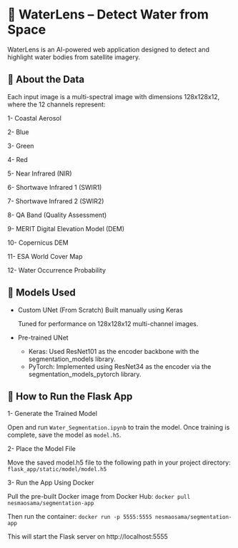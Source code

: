 # 🌊 WaterLens – Detect Water from Space

WaterLens is an AI-powered web application designed to detect and highlight water bodies from satellite imagery.

## 📂 About the Data

Each input image is a multi-spectral image with dimensions 128x128x12, where the 12 channels represent:

1- Coastal Aerosol

2- Blue

3- Green

4- Red

5- Near Infrared (NIR)

6- Shortwave Infrared 1 (SWIR1)

7- Shortwave Infrared 2 (SWIR2)

8- QA Band (Quality Assessment)

9- MERIT Digital Elevation Model (DEM)

10- Copernicus DEM

11- ESA World Cover Map

12- Water Occurrence Probability

## 🧪 Models Used
- Custom UNet (From Scratch)
  Built manually using Keras 

  Tuned for performance on 128x128x12 multi-channel images.

- Pre-trained UNet

  - Keras: Used ResNet101 as the encoder backbone with the segmentation_models library.
  - PyTorch: Implemented using ResNet34 as the encoder via the segmentation_models_pytorch library.
 
## 🚀 How to Run the Flask App

1- Generate the Trained Model

  Open and run ```Water_Segmentation.ipynb``` to train the model. Once training is complete, save the   model as ```model.h5```.

2- Place the Model File

  Move the saved model.h5 file to the following path in your project directory:
```flask_app/static/model/model.h5```

3- Run the App Using Docker
  
  Pull the pre-built Docker image from Docker Hub:
  ```docker pull nesmaosama/segmentation-app```
  
  Then run the container:
  ```docker run -p 5555:5555 nesmaosama/segmentation-app```

  This will start the Flask server on http://localhost:5555
  
